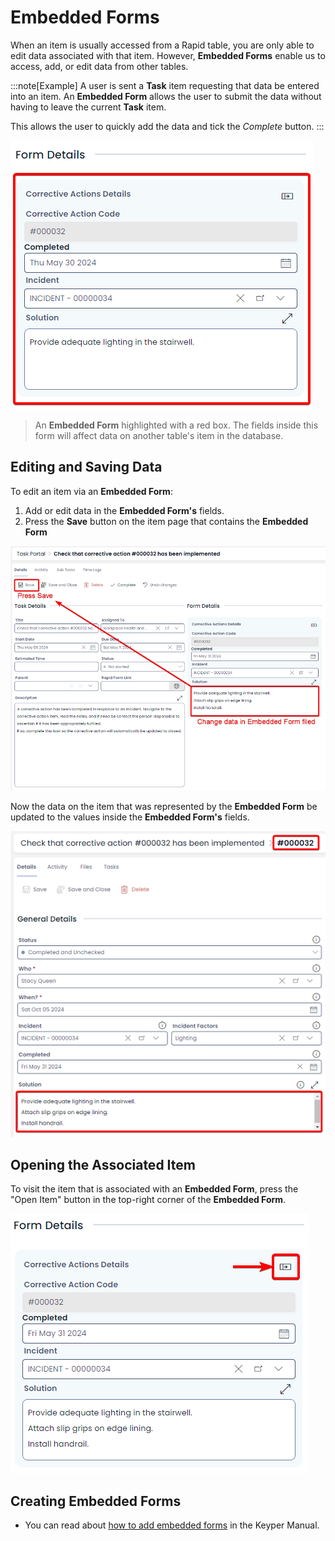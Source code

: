 # Embedded Forms

When an item is usually accessed from a Rapid table, you are only able to edit data associated with that item. However, **Embedded Forms** enable us to access, add, or edit data from other tables.

:::note[Example]
A user is sent a **Task** item requesting that data be entered into an item. An **Embedded Form** allows the user to submit the data without having to leave the current **Task** item.

This allows the user to quickly add the data and tick the *Complete* button.
:::

![A screenshot of an embedded form and its appearance. The screenshot is annotated with a red box to highlight the boundaries of the embedded form. The embedded form also has a faint blue-grey background. Its title reads "Corrective Actions Details", and has some fields such as: "Corrective Action Code":"#000032", "Completed":"Thu May 30 2024", "Incident":"INCIDENT - 00000034", "Solution":"Provide adequate lighting in the stairwell."](<Embedded Form Example.png>)

> An **Embedded Form** highlighted with a red box. The fields inside this form will affect data on another table's item in the database.

## Editing and Saving Data

To edit an item via an **Embedded Form**:

1. Add or edit data in the **Embedded Form's** fields.
2. Press the **Save** button on the item page that contains the **Embedded Form**

![Alt text](<Embedded Form Steps 1.png>)

Now the data on the item that was represented by the **Embedded Form** be updated to the values inside the **Embedded Form's** fields. 

![Alt text](<Embedded Form Steps 2.png>)

## Opening the Associated Item

To visit the item that is associated with an **Embedded Form**, press the "Open Item" button in the top-right corner of the **Embedded Form**.

![Alt text](<Embedded Form Open Button.png>)

## Creating Embedded Forms

- You can read about [how to add embedded forms](</docs/Rapid/4-Keyper Manual/2-Designer/2-Pages/3-Components/embedded-form/embedded-form.md>) in the Keyper Manual.